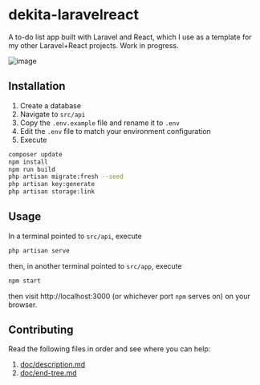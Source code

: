 # dekita-laravelreact
A to-do list app built with Laravel and React, which I use as a template for my other Laravel+React projects. Work in progress.

![image](https://github.com/user-attachments/assets/c1d5fe8e-7e4d-4848-98aa-ba72bf0bdc2a)

## Installation
1. Create a database
2. Navigate to ```src/api```
3. Copy the ```.env.example``` file and rename it to ```.env```
4. Edit the ```.env``` file to match your environment configuration
5. Execute
```bash
composer update
npm install
npm run build
php artisan migrate:fresh --seed
php artisan key:generate
php artisan storage:link
```

## Usage
In a terminal pointed to ```src/api```, execute
```bash
php artisan serve
```
then, in another terminal pointed to ```src/app```, execute
```bash
npm start
```
then visit http://localhost:3000 (or whichever port ```npm``` serves on) on your browser.

## Contributing
Read the following files in order and see where you can help:
1. [doc/description.md](doc/description.md)
2. [doc/end-tree.md](doc/end-tree.md)
